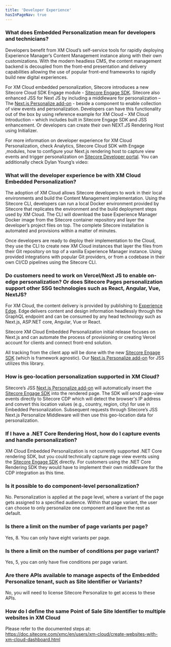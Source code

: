 ```yaml
---
title: 'Developer Experience'
hasInPageNav: true
---
```


### What does Embedded Personalization mean for developers and technicians?

Developers benefit from XM Cloud’s self-service tools for rapidly deploying Experience Manager’s Content Management instance along with their own customizations. With the modern headless CMS, the content management backend is decoupled from the front-end presentation and delivery capabilities allowing the use of popular front-end frameworks to rapidly build new digital experiences.

For XM Cloud embedded personalization, Sitecore introduces a new Sitecore Cloud SDK Engage module - [Sitecore Engage SDK](https://www.npmjs.com/package/@sitecore/engage). Sitecore also enhanced JSS for Next JS by including a middleware for personalization – The [Next.js Personalize add-on](https://doc.sitecore.com/xmc/en/developers/xm-cloud/the-next-js-personalize-add-on.html) - beside a component to enable collection of view events and personalization. Developers can have this functionality out of the box by using reference example for XM Cloud – XM Cloud Introduction – which includes built in Sitecore Engage SDK and JSS enhancement. Or developers can create their own NEXT.JS Rendering Host using Initializer.

For more information on developer experience for XM Cloud Personalization, check Analytics, Sitecore Cloud SDK with Engage ,modules, how to configure your Next.js rendering host to capture view events and trigger personalization on [Sitecore Developer portal](https://developers.sitecore.com/learn/getting-started/xm-cloud-introduction). You can additionally check Dylan Young’s video:

<YouTube youTubeId="PL1jJVFm_lGnzqYagW1UahIBeqTIYSBQMc" isPlayList={true} playlistCoverId="LdxNRo22Vf8" />

### What will the developer experience be with XM Cloud Embedded Personalization?

The adoption of XM Cloud allows Sitecore developers to work in their local environments and build the Content Management implementation. Using the Sitecore CLI, developers can run a local Docker environment provided by Sitecore that replicates the environment and the build deployment steps used by XM Cloud. The CLI will download the base Experience Manager Docker image from the Sitecore container repository and layer the developer’s project files on top. The complete Sitecore installation is automated and provisions within a matter of minutes.

Once developers are ready to deploy their implementation to the Cloud, they use the CLI to create new XM Cloud instances that layer the files from their Git repository on top of a vanilla Experience Manager instance. Using provided integrations with popular Git providers, or from a codebase in their own CI/CD pipelines using the Sitecore CLI.

### Do customers need to work on Vercel/Next JS to enable on-edge personalization? Or does Sitecore Pages personalization support other SSG technologies such as React, Angular, Vue, NextJS?

For XM Cloud, the content delivery is provided by publishing to [Experience Edge](https://doc.sitecore.com/xp/en/developers/hd/210/sitecore-headless-development/sitecore-experience-edge-for-xm.html). Edge delivers content and design information headlessly through the GraphQL endpoint and can be consumed by any head technology such as Next.js, ASP.NET core, Angular, Vue or React.

Sitecore XM Cloud Embedded Personalization initial release focuses on Next.js and can automate the process of provisioning or creating Vercel account for clients and connect front-end solution.

All tracking from the client app will be done with the new [Sitecore Engage SDK](https://www.npmjs.com/package/@sitecore/engage) (which is framework agnostic). Our [Next.js Personalize add-on](https://doc.sitecore.com/xmc/en/developers/xm-cloud/the-next-js-personalize-add-on.html) for JSS utilizes this library.

### How is geo-location personalization supported in XM Cloud?

Sitecore’s JSS [Next.js Personalize add-on](https://doc.sitecore.com/xmc/en/developers/xm-cloud/the-next-js-personalize-add-on.html) will automatically insert the [Sitecore Engage SDK](https://www.npmjs.com/package/@sitecore/engage) into the rendered page. The SDK will send page-view events directly to Sitecore CDP which will detect the browser's IP address and convert this location values (e.g., country, region, city) for use in Embedded Personalization. Subsequent requests through Sitecore’s JSS Next.js Personalize Middleware will then use this geo-location data for personalization.

### If I have a .NET Core Rendering Host, how do I capture events and handle personalization?

XM Cloud Embedded Personalization is not currently supported .NET Core rendering SDK, but you could technically capture page view events using the [Sitecore Engage SDK](https://www.npmjs.com/package/@sitecore/engage) directly. For customers using the .NET Core Rendering SDK they would have to implement their own middleware for the CDP integration as this time.

### Is it possible to do component-level personalization?

No. Personalization is applied at the page level, where a variant of the page gets assigned to a specified audience. Within that page variant, the user can choose to only personalize one component and leave the rest as default.

### Is there a limit on the number of page variants per page?

Yes, 8. You can only have eight variants per page.

### Is there a limit on the number of conditions per page variant?

Yes, 5, you can only have five conditions per page variant.

### Are there APIs available to manage aspects of the Embedded Personalize tenant, such as Site Identifier or Variants?

No, you will need to license Sitecore Personalize to get access to these APIs.

### How do I define the same Point of Sale Site Identifier to multiple websites in XM Cloud

Please refer to the documented steps at: https://doc.sitecore.com/xmc/en/users/xm-cloud/create-websites-with-xm-cloud-dashboard.html
